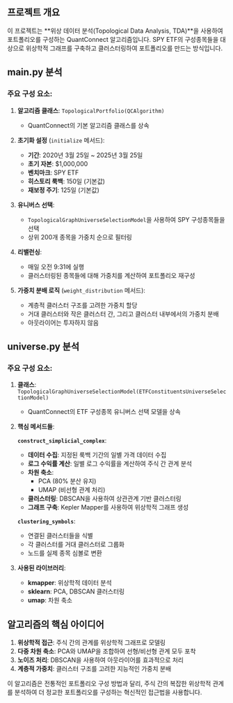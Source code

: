 ## 프로젝트 개요

이 프로젝트는 **위상 데이터 분석(Topological Data Analysis, TDA)**을 사용하여 포트폴리오를 구성하는 QuantConnect 알고리즘입니다. SPY ETF의 구성종목들을 대상으로 위상학적 그래프를 구축하고 클러스터링하여 포트폴리오를 만드는 방식입니다.

## main.py 분석

### 주요 구성 요소:

1. **알고리즘 클래스**: `TopologicalPortfolio(QCAlgorithm)`
   - QuantConnect의 기본 알고리즘 클래스를 상속

2. **초기화 설정** (`initialize` 메서드):
   - **기간**: 2020년 3월 25일 ~ 2025년 3월 25일
   - **초기 자본**: $1,000,000
   - **벤치마크**: SPY ETF
   - **히스토리 룩백**: 150일 (기본값)
   - **재보정 주기**: 125일 (기본값)

3. **유니버스 선택**:
   - `TopologicalGraphUniverseSelectionModel`을 사용하여 SPY 구성종목들을 선택
   - 상위 200개 종목을 가중치 순으로 필터링

4. **리밸런싱**:
   - 매일 오전 9:31에 실행
   - 클러스터링된 종목들에 대해 가중치를 계산하여 포트폴리오 재구성

5. **가중치 분배 로직** (`weight_distribution` 메서드):
   - 계층적 클러스터 구조를 고려한 가중치 할당
   - 거대 클러스터와 작은 클러스터 간, 그리고 클러스터 내부에서의 가중치 분배
   - 아웃라이어는 투자하지 않음

## universe.py 분석

### 주요 구성 요소:

1. **클래스**: `TopologicalGraphUniverseSelectionModel(ETFConstituentsUniverseSelectionModel)`
   - QuantConnect의 ETF 구성종목 유니버스 선택 모델을 상속

2. **핵심 메서드들**:

   **`construct_simplicial_complex`**:
   - **데이터 수집**: 지정된 룩백 기간의 일별 가격 데이터 수집
   - **로그 수익률 계산**: 일별 로그 수익률을 계산하여 주식 간 관계 분석
   - **차원 축소**: 
     - PCA (80% 분산 유지)
     - UMAP (비선형 관계 처리)
   - **클러스터링**: DBSCAN을 사용하여 상관관계 기반 클러스터링
   - **그래프 구축**: Kepler Mapper를 사용하여 위상학적 그래프 생성

   **`clustering_symbols`**:
   - 연결된 클러스터들을 식별
   - 각 클러스터를 거대 클러스터로 그룹화
   - 노드를 실제 종목 심볼로 변환

3. **사용된 라이브러리**:
   - **kmapper**: 위상학적 데이터 분석
   - **sklearn**: PCA, DBSCAN 클러스터링
   - **umap**: 차원 축소

## 알고리즘의 핵심 아이디어

1. **위상학적 접근**: 주식 간의 관계를 위상학적 그래프로 모델링
2. **다중 차원 축소**: PCA와 UMAP을 조합하여 선형/비선형 관계 모두 포착
3. **노이즈 처리**: DBSCAN을 사용하여 아웃라이어를 효과적으로 처리
4. **계층적 가중치**: 클러스터 구조를 고려한 지능적인 가중치 분배

이 알고리즘은 전통적인 포트폴리오 구성 방법과 달리, 주식 간의 복잡한 위상학적 관계를 분석하여 더 정교한 포트폴리오를 구성하는 혁신적인 접근법을 사용합니다.